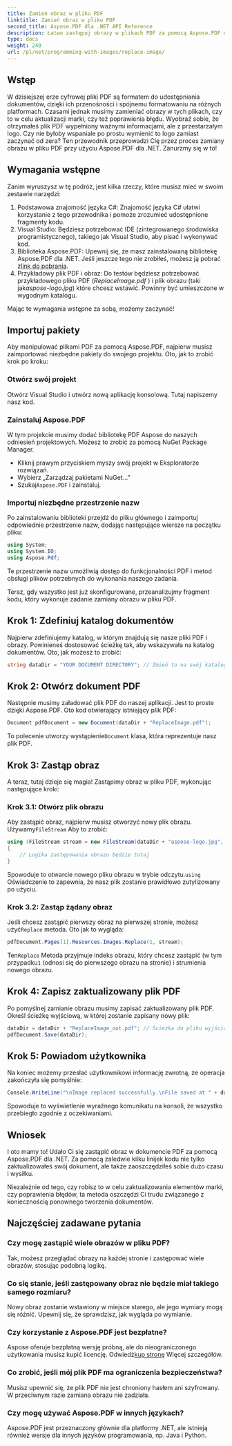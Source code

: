 ```yaml
---
title: Zamień obraz w pliku PDF
linktitle: Zamień obraz w pliku PDF
second_title: Aspose.PDF dla .NET API Reference
description: Łatwo zastępuj obrazy w plikach PDF za pomocą Aspose.PDF dla .NET. Postępuj zgodnie z tym przewodnikiem, aby uzyskać instrukcje krok po kroku i udoskonalić swoje umiejętności zarządzania plikami PDF.
type: docs
weight: 240
url: /pl/net/programming-with-images/replace-image/
---
```

## Wstęp

W dzisiejszej erze cyfrowej pliki PDF są formatem do udostępniania dokumentów, dzięki ich przenośności i spójnemu formatowaniu na różnych platformach. Czasami jednak musimy zamieniać obrazy w tych plikach, czy to w celu aktualizacji marki, czy też poprawienia błędu. Wyobraź sobie, że otrzymałeś plik PDF wypełniony ważnymi informacjami, ale z przestarzałym logo. Czy nie byłoby wspaniale po prostu wymienić to logo zamiast zaczynać od zera? Ten przewodnik przeprowadzi Cię przez proces zamiany obrazu w pliku PDF przy użyciu Aspose.PDF dla .NET. Zanurzmy się w to!

## Wymagania wstępne

Zanim wyruszysz w tę podróż, jest kilka rzeczy, które musisz mieć w swoim zestawie narzędzi:

1. Podstawowa znajomość języka C#: Znajomość języka C# ułatwi korzystanie z tego przewodnika i pomoże zrozumieć udostępnione fragmenty kodu.
2. Visual Studio: Będziesz potrzebować IDE (zintegrowanego środowiska programistycznego), takiego jak Visual Studio, aby pisać i wykonywać kod.
3.  Biblioteka Aspose.PDF: Upewnij się, że masz zainstalowaną bibliotekę Aspose.PDF dla .NET. Jeśli jeszcze tego nie zrobiłeś, możesz ją pobrać z[link do pobrania](https://releases.aspose.com/pdf/net/).
4. Przykładowy plik PDF i obraz: Do testów będziesz potrzebować przykładowego pliku PDF (*ReplaceImage.pdf* ) i plik obrazu (taki jak*aspose-logo.jpg*) które chcesz wstawić. Powinny być umieszczone w wygodnym katalogu.

Mając te wymagania wstępne za sobą, możemy zaczynać! 

## Importuj pakiety

Aby manipulować plikami PDF za pomocą Aspose.PDF, najpierw musisz zaimportować niezbędne pakiety do swojego projektu. Oto, jak to zrobić krok po kroku:

### Otwórz swój projekt

Otwórz Visual Studio i utwórz nową aplikację konsolową. Tutaj napiszemy nasz kod.

### Zainstaluj Aspose.PDF

W tym projekcie musimy dodać bibliotekę PDF Aspose do naszych odniesień projektowych. Możesz to zrobić za pomocą NuGet Package Manager. 

- Kliknij prawym przyciskiem myszy swój projekt w Eksploratorze rozwiązań.
- Wybierz „Zarządzaj pakietami NuGet...”
-  Szukaj`Aspose.PDF` i zainstaluj.

### Importuj niezbędne przestrzenie nazw 

Po zainstalowaniu biblioteki przejdź do pliku głównego i zaimportuj odpowiednie przestrzenie nazw, dodając następujące wiersze na początku pliku:

```csharp
using System;
using System.IO;
using Aspose.Pdf;
```

Te przestrzenie nazw umożliwią dostęp do funkcjonalności PDF i metod obsługi plików potrzebnych do wykonania naszego zadania.

Teraz, gdy wszystko jest już skonfigurowane, przeanalizujmy fragment kodu, który wykonuje zadanie zamiany obrazu w pliku PDF. 

## Krok 1: Zdefiniuj katalog dokumentów

Najpierw zdefiniujemy katalog, w którym znajdują się nasze pliki PDF i obrazy. Powinieneś dostosować ścieżkę tak, aby wskazywała na katalog dokumentów. Oto, jak możesz to zrobić:

```csharp
string dataDir = "YOUR DOCUMENT DIRECTORY"; // Zmień to na swój katalog
```

## Krok 2: Otwórz dokument PDF

Następnie musimy załadować plik PDF do naszej aplikacji. Jest to proste dzięki Aspose.PDF. Oto kod otwierający istniejący plik PDF:

```csharp
Document pdfDocument = new Document(dataDir + "ReplaceImage.pdf");
```

 To polecenie utworzy wystąpienie`Document` klasa, która reprezentuje nasz plik PDF.

## Krok 3: Zastąp obraz

A teraz, tutaj dzieje się magia! Zastąpimy obraz w pliku PDF, wykonując następujące kroki:

### Krok 3.1: Otwórz plik obrazu

 Aby zastąpić obraz, najpierw musisz otworzyć nowy plik obrazu. Używamy`FileStream` Aby to zrobić:

```csharp
using (FileStream stream = new FileStream(dataDir + "aspose-logo.jpg", FileMode.Open))
{
    // Logika zastępowania obrazu będzie tutaj
}
```

 Spowoduje to otwarcie nowego pliku obrazu w trybie odczytu.`using` Oświadczenie to zapewnia, że nasz plik zostanie prawidłowo zutylizowany po użyciu.

### Krok 3.2: Zastąp żądany obraz

 Jeśli chcesz zastąpić pierwszy obraz na pierwszej stronie, możesz użyć`Replace` metoda. Oto jak to wygląda:

```csharp
pdfDocument.Pages[1].Resources.Images.Replace(1, stream);
```

 Ten`Replace` Metoda przyjmuje indeks obrazu, który chcesz zastąpić (w tym przypadku`1` (odnosi się do pierwszego obrazu na stronie) i strumienia nowego obrazu.

## Krok 4: Zapisz zaktualizowany plik PDF

Po pomyślnej zamianie obrazu musimy zapisać zaktualizowany plik PDF. Określ ścieżkę wyjściową, w której zostanie zapisany nowy plik:

```csharp
dataDir = dataDir + "ReplaceImage_out.pdf"; // Ścieżka do pliku wyjściowego
pdfDocument.Save(dataDir);
```

## Krok 5: Powiadom użytkownika

Na koniec możemy przesłać użytkownikowi informację zwrotną, że operacja zakończyła się pomyślnie:

```csharp
Console.WriteLine("\nImage replaced successfully.\nFile saved at " + dataDir);
```

Spowoduje to wyświetlenie wyraźnego komunikatu na konsoli, że wszystko przebiegło zgodnie z oczekiwaniami.

## Wniosek

I oto mamy to! Udało Ci się zastąpić obraz w dokumencie PDF za pomocą Aspose.PDF dla .NET. Za pomocą zaledwie kilku linijek kodu nie tylko zaktualizowałeś swój dokument, ale także zaoszczędziłeś sobie dużo czasu i wysiłku. 

Niezależnie od tego, czy robisz to w celu zaktualizowania elementów marki, czy poprawienia błędów, ta metoda oszczędzi Ci trudu związanego z koniecznością ponownego tworzenia dokumentów.

## Najczęściej zadawane pytania

### Czy mogę zastąpić wiele obrazów w pliku PDF?
Tak, możesz przeglądać obrazy na każdej stronie i zastępować wiele obrazów, stosując podobną logikę.

### Co się stanie, jeśli zastępowany obraz nie będzie miał takiego samego rozmiaru?
Nowy obraz zostanie wstawiony w miejsce starego, ale jego wymiary mogą się różnić. Upewnij się, że sprawdzisz, jak wygląda po wymianie.

### Czy korzystanie z Aspose.PDF jest bezpłatne?
 Aspose oferuje bezpłatną wersję próbną, ale do nieograniczonego użytkowania musisz kupić licencję. Odwiedź[kup stronę](https://purchase.aspose.com/buy) Więcej szczegółów.

### Co zrobić, jeśli mój plik PDF ma ograniczenia bezpieczeństwa?
Musisz upewnić się, że plik PDF nie jest chroniony hasłem ani szyfrowany. W przeciwnym razie zamiana obrazu nie zadziała.

### Czy mogę używać Aspose.PDF w innych językach?
Aspose.PDF jest przeznaczony głównie dla platformy .NET, ale istnieją również wersje dla innych języków programowania, np. Java i Python.